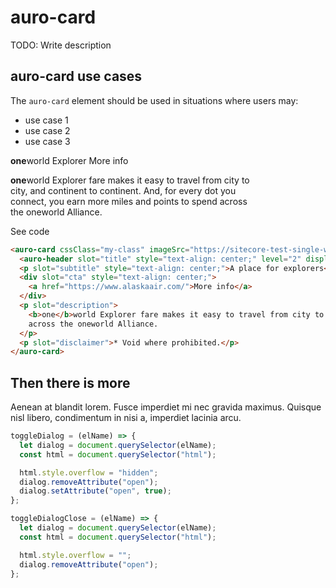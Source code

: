 # auro-card

TODO: Write description

## auro-card use cases

The `auro-card` element should be used in situations where users may:

- use case 1
- use case 2
- use case 3

<div style="max-width: 400px">
    <auro-card
      cssClass="my-class"
      isBgImg
      imgSrc="https://sitecore-test-single-westus2.azurewebsites.net/-/media/Images/pages/examples/blue.png"
      imgAlt="This is an image of a logo">
      <auro-header slot="title" style="text-align: center;" level="2" display="600"><b>one</b>world Explorer</auro-header>
      <auro-hyperlink slot="cta" href="#" target="_blank" secondary slot="cta">More info</auro-hyperlink>
      <p slot="description">
        <b>one</b>world Explorer fare makes it easy to travel from city to city, and continent to continent.
        And, for every dot you connect, you earn more miles and points to spend across the oneworld Alliance.
      </p>
    </auro-card>
</div>
  
<auro-accordion lowProfile justifyRight>
<span slot="trigger">See code</span>

```html
<auro-card cssClass="my-class" imageSrc="https://sitecore-test-single-westus2.azurewebsites.net/-/media/Images/pages/examples/blue.png" imageAlt="This is an image of a logo">
  <auro-header slot="title" style="text-align: center;" level="2" display="600"> <b>one</b>world Explorer </auro-header>
  <p slot="subtitle" style="text-align: center;">A place for explorers</p>
  <div slot="cta" style="text-align: center;">
    <a href="https://www.alaskaair.com/">More info</a>
  </div>
  <p slot="description">
    <b>one</b>world Explorer fare makes it easy to travel from city to city, and continent to continent. And, for every dot you connect, you earn more miles and points to spend
    across the oneworld Alliance.
  </p>
  <p slot="disclaimer">* Void where prohibited.</p>
</auro-card>
```

</auro-accordion>

## Then there is more

Aenean at blandit lorem. Fusce imperdiet mi nec gravida maximus. Quisque nisl libero, condimentum in nisi a, imperdiet lacinia arcu.

```javascript
toggleDialog = (elName) => {
  let dialog = document.querySelector(elName);
  const html = document.querySelector("html");

  html.style.overflow = "hidden";
  dialog.removeAttribute("open");
  dialog.setAttribute("open", true);
};

toggleDialogClose = (elName) => {
  let dialog = document.querySelector(elName);
  const html = document.querySelector("html");

  html.style.overflow = "";
  dialog.removeAttribute("open");
};
```

